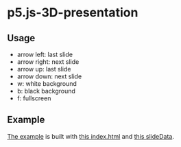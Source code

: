 # p5.js-3D-presentation

## Usage

* arrow left: last slide
* arrow right: next slide
* arrow up: last slide
* arrow down: next slide
* w: white background
* b: black background
* f: fullscreen


## Example

[The example](https://richter.dev/p5-js-3D-presentation/) is built with [this index.html](https://github.com/richtepa/p5.js-3D-presentation/blob/master/index.html) and [this slideData](https://github.com/richtepa/p5.js-3D-presentation/blob/master/slideData.js).
